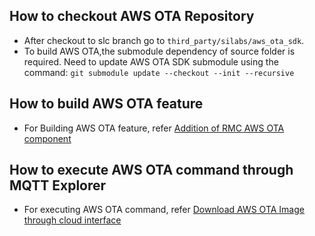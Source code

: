 ## How to checkout AWS OTA Repository

-   After checkout to slc branch go to `third_party/silabs/aws_ota_sdk`.
-   To build AWS OTA,the submodule dependency of source folder is required. Need
    to update AWS OTA SDK submodule using the command:
    `git submodule update --checkout --init --recursive`

## How to build AWS OTA feature

-   For Building AWS OTA feature, refer
    [Addition of RMC AWS OTA component](./../../../docs/silabs/slc/sld253-matter-wifi/build-rmc.md)

## How to execute AWS OTA command through MQTT Explorer

-   For executing AWS OTA command, refer
    [Download AWS OTA Image through cloud interface](./../../../docs/silabs/slc/sld253-matter-wifi/rmc-wifi.md)
